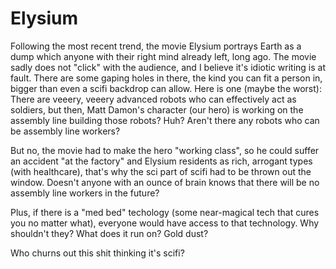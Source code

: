 # Elysium

Following the most recent trend, the movie Elysium portrays Earth as a dump which anyone with their right mind already left, long ago. The movie sadly does not "click" with the audience, and I believe it's idiotic writing is at fault. There are some gaping holes in there, the kind you can fit a person in, bigger than even a scifi backdrop can allow. Here is one (maybe the worst): There are veeery, veeery advanced robots who can effectively act as soldiers, but then, Matt Damon's character (our hero) is working on the assembly line building those robots? Huh? Aren't there any robots who can be assembly line workers?

But no, the movie had to make the hero "working class", so he could suffer an accident "at the factory" and Elysium residents as rich, arrogant types (with healthcare), that's why the sci part of scifi had to be thrown out the window. Doesn't anyone with an ounce of brain knows that there will be no assembly line workers in the future?

Plus, if there is a "med bed" techology (some near-magical tech that cures you no matter what), everyone would have access to that technology. Why shouldn't they? What does it run on? Gold dust?

Who churns out this shit thinking it's scifi?
